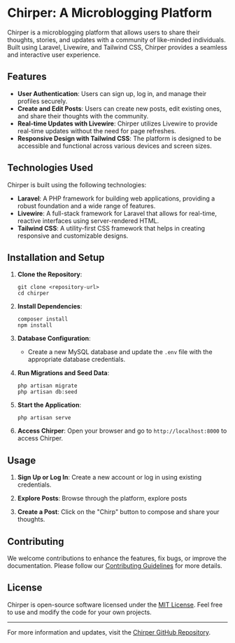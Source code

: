 # Chirper: A Microblogging Platform

Chirper is a microblogging platform that allows users to share their thoughts, stories, and updates with a community of like-minded individuals. Built using Laravel, Livewire, and Tailwind CSS, Chirper provides a seamless and interactive user experience.

## Features

- **User Authentication**: Users can sign up, log in, and manage their profiles securely.
- **Create and Edit Posts**: Users can create new posts, edit existing ones, and share their thoughts with the community.
- **Real-time Updates with Livewire**: Chirper utilizes Livewire to provide real-time updates without the need for page refreshes.
- **Responsive Design with Tailwind CSS**: The platform is designed to be accessible and functional across various devices and screen sizes.


## Technologies Used

Chirper is built using the following technologies:

- **Laravel**: A PHP framework for building web applications, providing a robust foundation and a wide range of features.
- **Livewire**: A full-stack framework for Laravel that allows for real-time, reactive interfaces using server-rendered HTML.
- **Tailwind CSS**: A utility-first CSS framework that helps in creating responsive and customizable designs.

## Installation and Setup

1. **Clone the Repository**:
   ```
   git clone <repository-url>
   cd chirper
   ```

2. **Install Dependencies**:
   ```
   composer install
   npm install
   ```

3. **Database Configuration**:
   - Create a new MySQL database and update the `.env` file with the appropriate database credentials.

4. **Run Migrations and Seed Data**:
   ```
   php artisan migrate
   php artisan db:seed
   ```

5. **Start the Application**:
   ```
   php artisan serve
   ```

6. **Access Chirper**:
   Open your browser and go to `http://localhost:8000` to access Chirper.

## Usage

1. **Sign Up or Log In**:
   Create a new account or log in using existing credentials.

2. **Explore Posts**:
   Browse through the platform, explore posts

3. **Create a Post**:
   Click on the "Chirp" button to compose and share your thoughts.



## Contributing

We welcome contributions to enhance the features, fix bugs, or improve the documentation. Please follow our [Contributing Guidelines](CONTRIBUTING.md) for more details.

## License

Chirper is open-source software licensed under the [MIT License](LICENSE). Feel free to use and modify the code for your own projects.

---

For more information and updates, visit the [Chirper GitHub Repository](https://github.com/joekpe/chirper).
